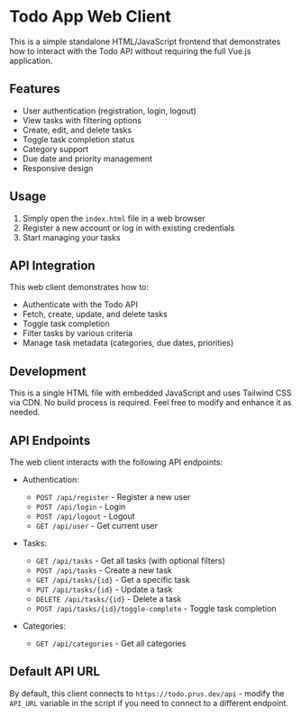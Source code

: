 # Todo App Web Client

This is a simple standalone HTML/JavaScript frontend that demonstrates how to interact with the Todo API without requiring the full Vue.js application.

## Features

- User authentication (registration, login, logout)
- View tasks with filtering options
- Create, edit, and delete tasks
- Toggle task completion status
- Category support
- Due date and priority management
- Responsive design

## Usage

1. Simply open the `index.html` file in a web browser
2. Register a new account or log in with existing credentials
3. Start managing your tasks

## API Integration

This web client demonstrates how to:

- Authenticate with the Todo API
- Fetch, create, update, and delete tasks
- Toggle task completion
- Filter tasks by various criteria
- Manage task metadata (categories, due dates, priorities)

## Development

This is a single HTML file with embedded JavaScript and uses Tailwind CSS via CDN. No build process is required. Feel free to modify and enhance it as needed.

## API Endpoints

The web client interacts with the following API endpoints:

- Authentication:
  - `POST /api/register` - Register a new user
  - `POST /api/login` - Login
  - `POST /api/logout` - Logout
  - `GET /api/user` - Get current user

- Tasks:
  - `GET /api/tasks` - Get all tasks (with optional filters)
  - `POST /api/tasks` - Create a new task
  - `GET /api/tasks/{id}` - Get a specific task
  - `PUT /api/tasks/{id}` - Update a task
  - `DELETE /api/tasks/{id}` - Delete a task
  - `POST /api/tasks/{id}/toggle-complete` - Toggle task completion

- Categories:
  - `GET /api/categories` - Get all categories

## Default API URL

By default, this client connects to `https://todo.prus.dev/api` - modify the `API_URL` variable in the script if you need to connect to a different endpoint. 